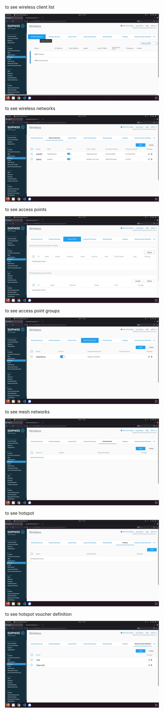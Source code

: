 to see wireless client list

![](_1.png)

to see wireless networks

![](_2.png)

to see access points

![](_3.png)

to see access point groups

![](_4.png)

to see mesh networks

![](_5.png)

to see hotspot

![](_6.png)

to see hotspot voucher definition

![](_7.png)
